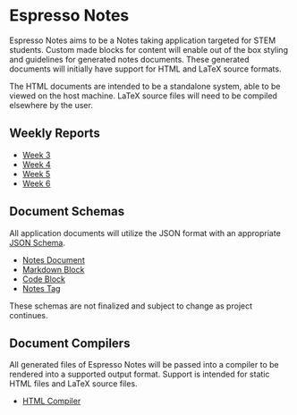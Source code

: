 # Espresso Notes

Espresso Notes aims to be a Notes taking application targeted for STEM students.
Custom made blocks for content will enable out of the box styling and guidelines for generated notes documents.
These generated documents will initially have support for HTML and LaTeX source formats.

The HTML documents are intended to be a standalone system, able to be viewed on the host machine.
LaTeX source files will need to be compiled elsewhere by the user.


## Weekly Reports

- [Week 3](reports/week1.md)
- [Week 4](reports/week2.md)
- [Week 5](reports/week5.md)
- [Week 6](reports/week6.md)


## Document Schemas

All application documents will utilize the JSON format with an appropriate [JSON Schema](https://json-schema.org/).

- [Notes Document](docs/notesdoc.md)
- [Markdown Block](docs/markdownblock.md)
- [Code Block](docs/codeblock.md)
- [Notes Tag](docs/notestag.md)

These schemas are not finalized and subject to change as project continues.


## Document Compilers

All generated files of Espresso Notes will be passed into a compiler to be rendered into a supported output format.
Support is intended for static HTML files and LaTeX source files.

- [HTML Compiler](https://github.com/Espresso-Notes/NotesCompilerHTML)